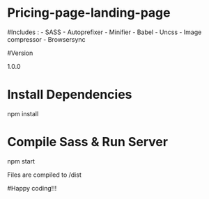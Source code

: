 # Pricing-page-landing-page

#Includes :
	- SASS
	- Autoprefixer
	- Minifier
	- Babel
	- Uncss
	- Image compressor
	- Browsersync

#Version

1.0.0

# Install Dependencies

npm install

# Compile Sass & Run Server

npm start



Files are compiled to /dist

#Happy coding!!!
